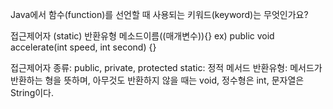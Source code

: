 Java에서 함수(function)를 선언할 때 사용되는 키워드(keyword)는 무엇인가요?

접근제어자 (static) 반환유형 메소드이름((매개변수)){}
ex) public void accelerate(int speed, int second) {}

접근제어자 종류: public, private, protected
static: 정적 메서드
반환유형: 메서드가 반환하는 형을 뜻하며, 아무것도 반환하지 않을 때는 void, 정수형은 int, 문자열은 String이다.
